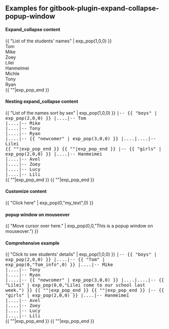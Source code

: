 
<link rel="stylesheet" href="css.css" type="text/css" />
<script type="text/javascript" src="js.js"></script>

## Examples for gitbook-plugin-expand-collapse-popup-window
#### Expand_collapse content
{{ "List of the students' names" | exp_pop(1,0,0) }}    
Tom<br>
Mike<br>
Zoey<br>
Lilei<br>
Hanmeimei<br>
Michle<br>
Tony<br>
Ryan<br>
{{ ""|exp_pop_end }}  

#### Nesting expand_collapse content
{{ "List of the names sort by sex" | exp_pop(1,0,0) }}
<tt>
|-- {{ "boys" | exp_pop(2,0,0) }}
|....|-- Tom<br>
|....|-- Mike<br>
|....|-- Tony<br>
|....|-- Ryan<br>
|....|-- {{ "newcomer" | exp_pop(3,0,0) }}
|....|....|-- Lilei<br>
        {{ ""|exp_pop_end }}
    {{ ""|exp_pop_end }}
|-- {{ "girls" | exp_pop(2,0,0) }}
|....|-- Hanmeimei<br>
|....|-- Avel<br>
|....|-- Zoey<br>
|....|-- Lucy<br>
|....|-- Lili<br>
</tt>
    {{ ""|exp_pop_end }}
{{ ""|exp_pop_end }}

#### Customize content
{{ "Click here" | exp_pop(0,"my_text",0) }}

#### popup window on mouseover
{{ "Move cursor over here." | exp_pop(0,0,"This is a popup window on mouseover.") }}

#### Comprehensive example
{{ "Click to see students' details" | exp_pop(1,0,0) }}
<tt>
|-- {{ "boys" | exp_pop(2,0,0) }}
|....|-- {{ "Tom" | exp_pop(0,"Tom_info",0) }}
|....|-- Mike<br>
|....|-- Tony<br>
|....|-- Ryan<br>
|....|-- {{ "newcomer" | exp_pop(3,0,0) }}
|....|....|-- {{ "Lilei" | exp_pop(0,0,"Lilei come to our school last week.") }}
        {{ ""|exp_pop_end }}
    {{ ""|exp_pop_end }}
|-- {{ "girls" | exp_pop(2,0,0) }}
|....|-- Hanmeimei<br>
|....|-- Avel<br>
|....|-- Zoey<br>
|....|-- Lucy<br>
|....|-- Lili<br>
</tt>
    {{ ""|exp_pop_end }}
{{ ""|exp_pop_end }}